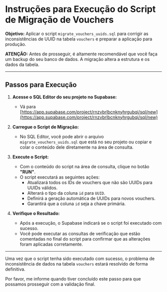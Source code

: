 # Instruções para Execução do Script de Migração de Vouchers

**Objetivo:** Aplicar o script `migrate_vouchers_uuids.sql` para corrigir as inconsistências de UUID na tabela `vouchers` e preparar a aplicação para produção.

**ATENÇÃO:** Antes de prosseguir, é altamente recomendável que você faça um backup do seu banco de dados. A migração altera a estrutura e os dados da tabela.

--- 

## Passos para Execução

1.  **Acesse o SQL Editor do seu projeto no Supabase:**
    *   Vá para [https://app.supabase.com/project/rnzvbrlbcnknyhrgubqi/sql/new](https://app.supabase.com/project/rnzvbrlbcnknyhrgubqi/sql/new)

2.  **Carregue o Script de Migração:**
    *   No SQL Editor, você pode abrir o arquivo `migrate_vouchers_uuids.sql` que está no seu projeto ou copiar e colar o conteúdo dele diretamente na área de consulta.

3.  **Execute o Script:**
    *   Com o conteúdo do script na área de consulta, clique no botão **"RUN"**.
    *   O script executará as seguintes ações:
        *   Atualizará todos os IDs de vouchers que não são UUIDs para UUIDs válidos.
        *   Alterará o tipo da coluna `id` para `UUID`.
        *   Definirá a geração automática de UUIDs para novos vouchers.
        *   Garantirá que a coluna `id` seja a chave primária.

4.  **Verifique o Resultado:**
    *   Após a execução, o Supabase indicará se o script foi executado com sucesso.
    *   Você pode executar as consultas de verificação que estão comentadas no final do script para confirmar que as alterações foram aplicadas corretamente.

--- 

Uma vez que o script tenha sido executado com sucesso, o problema de inconsistência de dados na tabela `vouchers` estará resolvido de forma definitiva.

Por favor, me informe quando tiver concluído este passo para que possamos prosseguir com a validação final.